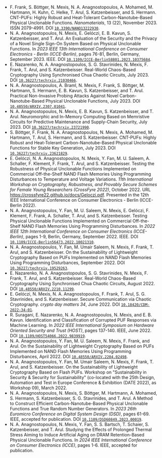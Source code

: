 - F. Frank, S. Böttger, N. Mexis, N. A. Anagnostopoulos, A. Mohamed, M. Hartmann, H. Kuhn, C. Helke, T. Arul, S. Katzenbeisser, and S. Hermann. CNT-PUFs: Highly Robust and Heat-Tolerant Carbon-Nanotube-Based Physical Unclonable Functions. *Nanomaterials*, 13 (22), November 2023. ISSN 2079-4991. DOI [`10.3390/NANO13222930`](https://doi.org/10.3390/NANO13222930).
- N. A. Anagnostopoulos, N. Mexis, E. Gelóczi, E. B. Kavun, S. Katzenbeisser, and T. Arul. An Evaluation of the Security and the Privacy of a Novel Single Sign-On System Based on Physical Unclonable Functions. In *2023 IEEE 13th International Conference on Consumer Electronics - Berlin (ICCE-Berlin)*, pages 76-81, Berlin, Germany, September 2023. IEEE. DOI [`10.1109/ICCE-Berlin58801.2023.10375684`](https://doi.org/10.1109/ICCE-Berlin58801.2023.10375684).
- E. Nazarenko, N. A. Anagnostopoulos, S. G. Stavrinides, N. Mexis, F. Frank, T. Arul, and S. Katzenbeisser. Real-World Chaos-Based Cryptography Using Synchronised Chua Chaotic Circuits, July 2023. DOI [`10.36227/techrxiv.21030466`](https://doi.org/10.36227/techrxiv.21030466).
- N. A. Anagnostopoulos, A. Braml, N. Mexis, F. Frank, S. Böttger, M. Hartmann, S. Hermann, E. B. Kavun, S. Katzenbeisser, and T. Arul. Practical Non-Invasive Probing Attacks Against Novel Carbon-Nanotube-Based Physical Unclonable Functions, July 2023. DOI [`10.48550/ARXIV.2307.01041`](https://doi.org/10.48550/ARXIV.2307.01041).
- N. A. Anagnostopoulos, N. Mexis, E. B. Kavun, S. Katzenbeisser, and T. Arul. Neuromorphic and In-Memory Computing Based on Memristive Circuits for Predictive Maintenance and Supply-Chain Security, July 2023. DOI [`10.36227/techrxiv.23721990`](https://doi.org/10.36227/techrxiv.23721990).
- S. Böttger, F. Frank, N. A. Anagnostopoulos, N. Mexis, A. Mohamed, M. Hartmann, T. Arul, S. Hermann, and S. Katzenbeisser. CNT-PUFs: Highly Robust and Heat-Tolerant Carbon-Nanotube-Based Physical Unclonable Functions for Stable Key Generation, July 2023. DOI [`10.36227/techrxiv.23621829`](https://doi.org/10.36227/techrxiv.23621829).
- E. Gelóczi, N. A. Anagnostopoulos, N. Mexis, Y. Fan, M. U. Saleem, A. Schaller, F. Klement, F. Frank, T. Arul, and S. Katzenbeisser. Testing the Robustness of Physical Unclonable Functions Implemented on Commercial Off-the-Shelf NAND Flash Memories Using Programming Disturbances to Temperature and Voltage Variations. *11th International Workshop on Cryptography, Robustness, and Provably Secure Schemes for Female Young Researchers (CrossFyre 2022)*, October 2022. URL <https://crossfyre22.github.io/docs/Geloczi.pdf>. Presented in the 12th IEEE International Conference on Consumer Electronics - Berlin (ICCE-Berlin 2022).
- N. A. Anagnostopoulos, Y. Fan, M. U. Saleem, N. Mexis, E. Gelóczi, F. Klement, F. Frank, A. Schaller, T. Arul, and S. Katzenbeisser. Testing Physical Unclonable Functions Implemented on Commercial Off-the-Shelf NAND Flash Memories Using Programming Disturbances. In *2022 IEEE 12th International Conference on Consumer Electronics (ICCE-Berlin)*, pages 1-9, Berlin, Germany, September 2022. IEEE. DOI [`10.1109/ICCE-Berlin56473.2022.10021310`](https://doi.org/10.1109/ICCE-Berlin56473.2022.10021310).
- N. A. Anagnostopoulos, Y. Fan, M. Umair Saleem, N. Mexis, F. Frank, T. Arul, and S. Katzenbeisser. On the Sustainability of Lightweight Cryptography Based on PUFs Implemented on NAND Flash Memories Using Programming Disturbances, September 2022. DOI [`10.36227/techrxiv.19529263`](https://doi.org/10.36227/techrxiv.19529263).
- E. Nazarenko, N. A. Anagnostopoulos, S. G. Stavrinides, N. Mexis, F. Frank, T. Arul, and S. Katzenbeisser. Real-World Chaos-Based Cryptography Using Synchronised Chua Chaotic Circuits, August 2022. DOI [`10.48550/ARXIV.2210.11299`](https://doi.org/10.48550/ARXIV.2210.11299).
- E. Gelóczi, N. Mexis, N. A. Anagnostopoulos, F. Frank, T. Arul, S. G. Stavrinides, and S. Katzenbeisser. Secure Communication via Chaotic Cryptography. *crypto day matters 34*, June 2022. DOI [`10.18420/CDM-2022-34-01`](https://doi.org/10.18420/CDM-2022-34-01).
- R. Suragani, E. Nazarenko, N. A. Anagnostopoulos, N. Mexis, and E. B. Kavun. Identification and Classification of Corrupted PUF Responses via Machine Learning. In *2022 IEEE International Symposium on Hardware Oriented Security and Trust (HOST)*, pages 137-140. IEEE, June 2022. DOI [`10.1109/HOST54066.2022.9839919`](https://doi.org/10.1109/HOST54066.2022.9839919).
- N. A. Anagnostopoulos, Y. Fan, M. U. Saleem, N. Mexis, F. Frank, and Arul. On the Sustainability of Lightweight Cryptography Based on PUFs Implemented on NAND Flash Memories Using Programming Disturbances, April 2022. DOI [`10.48550/ARXIV.2204.02498`](https://doi.org/10.48550/ARXIV.2204.02498).
- N. A. Anagnostopoulos, Y. Fan, M. Umair Saleem, N. Mexis, F. Frank, T. Arul, and S. Katzenbeisser. On the Sustainability of Lightweight Cryptography Based on Flash PUFs. Workshop on "Sustainability in Security & Security for Sustainability" (co-located with the 25th Design, Automation and Test in Europe Conference & Exhibition (DATE 2022), as Workshop 09), March 2022.
- N. A. Anagnostopoulos, N. Mexis, S. Böttger, M. Hartmann, A. Mohamed, S. Hermann, S. Katzenbeisser, S. G. Stavrinides, and T. Arul. A Method to Construct Efficient Carbon-Nanotube-Based Physical Unclonable Functions and True Random Number Generators. In *2023 26th Euromicro Conference on Digital System Design (DSD)*, pages 61-69. IEEE, accepted for publication. DOI [`10.1109/DSD60849.2023.00019`](https://doi.org/10.1109/DSD60849.2023.00019).
- N. A. Anagnostopoulos, N. Mexis, Y. Fan, S. S. Bartsch, T. Schaier, S. Katzenbeisser, and T. Arul. Studying the Effects of Prolonged Thermal Stress Aiming to Induce Artificial Aging on DRAM Retention-Based Physical Unclonable Functions. In *2024 IEEE International Conference on Consumer Electronics (ICCE)*, pages 1-6. IEEE, accepted for publication.